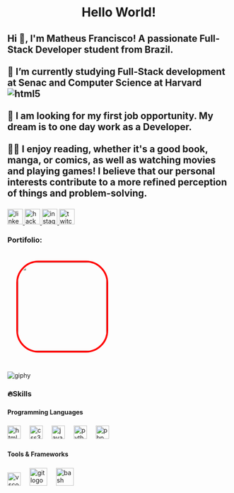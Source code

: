 <h1 align="center">Hello World!</h1>

###

<h2 align="left">Hi 👋, I'm Matheus Francisco! A passionate Full-Stack Developer student from Brazil.<br>
  <br>🌱 I’m currently studying Full-Stack development at Senac and Computer Science at Harvard <img align="center" alt="html5" src="https://img.shields.io/badge/Edx-193A3E?style=for-the-badge&logo=edx&logoColor=white"/> <br>
  <br>🔭 I am looking for my first job opportunity. My dream is to one day work as a Developer.<br>
  <br>👨‍💻  I enjoy reading, whether it's a good book, manga, or comics, as well as watching movies and playing games! I believe that our personal interests contribute to a more refined perception of things and problem-solving.</h2>

###
  
    
<div align="left">
  <a href="https://www.linkedin.com/in/matheus-francisco-1a33381b3/" target="_blank">
    <img src="https://img.shields.io/static/v1?message=LinkedIn&logo=linkedin&label=&color=0077B5&logoColor=white&labelColor=&style=for-the-badge" height="35" alt="linkedin logo"  />
  </a>
  <a href="https://www.hackerrank.com/profile/math_francisco2" target="_blank">
    <img src="https://img.shields.io/static/v1?message=HackerRank&logo=hackerrank&label=&color=2EC866&logoColor=white&labelColor=&style=for-the-badge" height="35" alt="hackerrank logo"  /> 
    
  <a href="https://www.instagram.com/_mathfrancisco/" target="_blank">
    <img src="https://img.shields.io/static/v1?message=Instagram&logo=instagram&label=&color=E4405F&logoColor=white&labelColor=&style=for-the-badge" height="35" alt="instagram logo"  />
  </a>
   <a href="https://www.twitch.tv/fubah00" target="_blank">
    <img src="https://img.shields.io/static/v1?message=Twitch&logo=twitch&label=&color=9146FF&logoColor=white&labelColor=&style=for-the-badge" height="35" alt="twitch logo"  />
   </a>
</div>

###

<h3 align="left">Portifolio:</h3>
<div align="left">
<a href="https://matheus-francisco-portifolio.netlify.app/" > 
<img src="https://github.com/mathfrancisco/mathfrancisco/assets/81334745/0c0f2054-c3a6-415c-8df3-2a7c42fa3061.png" width="200px" style='border: 4px solid #f00; margin: 20px; border-radius: 50px;'/>
</a>
</div>

###

![giphy](https://github.com/mathfrancisco/mathfrancisco/assets/81334745/05505afe-8cb6-44ca-b299-0e11d2bf7e6a)
  
###

<h3 align="left">🔥Skills</h3>

###

<h4 align="left">Programming Languages</h4>

###

<div align="left">
  <img src="https://cdn.jsdelivr.net/gh/devicons/devicon/icons/html5/html5-original.svg" height="30" alt="html5 logo"  />
  <img width="12" />
  <img src="https://cdn.jsdelivr.net/gh/devicons/devicon/icons/css3/css3-original.svg" height="30" alt="css3 logo"  />
  <img width="12" />
  <img src="https://cdn.jsdelivr.net/gh/devicons/devicon/icons/javascript/javascript-original.svg" height="30" alt="javascript logo"  />
  <img width="12" />
  <img src="https://cdn.jsdelivr.net/gh/devicons/devicon/icons/python/python-original.svg" height="30" alt="python logo"  />
  <img width="12" />
  <img src="https://cdn.jsdelivr.net/gh/devicons/devicon/icons/php/php-original.svg" height="30" alt="php logo"  />
</div>

###

<h4 align="left">Tools & Frameworks</h4>

###

<div align="left">
  <img src="https://cdn.jsdelivr.net/gh/devicons/devicon/icons/vscode/vscode-original.svg" height="30" alt="vscode logo">
  <img width="12" />
  <img src="https://cdn.jsdelivr.net/gh/devicons/devicon/icons/git/git-original.svg" height="40" alt="git logo"  />
  <img width="12" />
  <img src="https://cdn.jsdelivr.net/gh/devicons/devicon/icons/bash/bash-original.svg" height="40" alt="bash logo"  />
</div>

###

